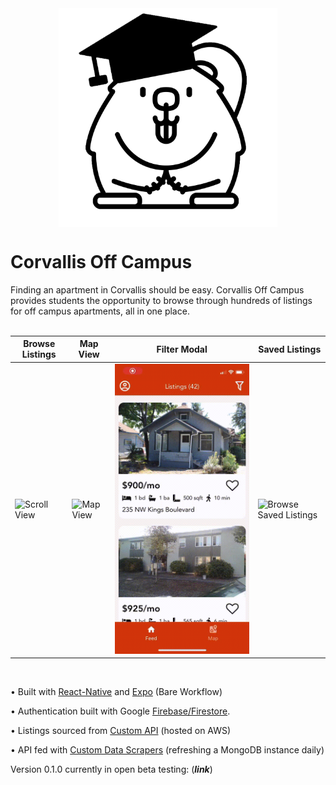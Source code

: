 <img src="assets/Logo.png" width="350" height="350" style="display: block; margin-left: auto; margin-right: auto;">

# Corvallis Off Campus

Finding an apartment in Corvallis should be easy. Corvallis Off Campus provides students the opportunity to browse through hundreds of listings for off campus apartments, all in one place.
<br/>
<br/>

Browse Listings | Map View | Filter Modal | Saved Listings
--------------- | -------- | ------------ | --------------
![Scroll View](assets/gifs/scroll.gif)  |  ![Map View](assets/gifs/map.gif) |  ![Filter Listings](assets/gifs/filter.gif)  |  ![Browse Saved Listings](assets/gifs/saved.gif)  

<br/>

• Built with [React-Native](https://github.com/facebook/react-native) and [Expo](https://github.com/expo/expo) (Bare Workflow)

• Authentication built with Google [Firebase/Firestore](https://github.com/firebase/firebase-js-sdk).

• Listings sourced from [Custom API](https://github.com/FellowshipOfThePing/Corvallis-Off-Campus-API) (hosted on AWS)

• API fed with [Custom Data Scrapers](https://github.com/FellowshipOfThePing/Corvallis-Off-Campus-Scraper) (refreshing a MongoDB instance daily)

Version 0.1.0 currently in open beta testing: (***link***)